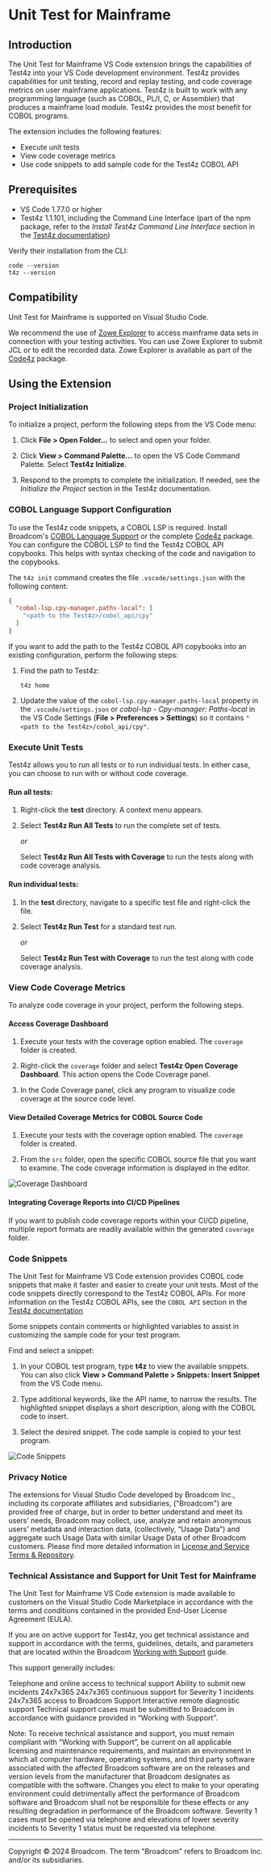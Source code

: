 # Unit Test for Mainframe

## Introduction

The Unit Test for Mainframe VS Code extension brings the capabilities of Test4z into your VS Code development environment. Test4z provides capabilities for unit testing, record and replay testing, and code coverage metrics on user mainframe applications. Test4z is built to work with any programming language (such as COBOL, PL/I, C, or Assembler) that produces a mainframe load module. Test4z provides the most benefit for COBOL programs.

The extension includes the following features:
- Execute unit tests
- View code coverage metrics
- Use code snippets to add sample code for the Test4z COBOL API 

## Prerequisites

  - VS Code 1.77.0 or higher
  - Test4z 1.1.101, including the Command Line Interface (part of the npm package, refer to the _Install Test4z Command Line Interface_ section in the [Test4z documentation](https://techdocs.broadcom.com/test4z))

Verify their installation from the CLI:

```
code --version
t4z --version
```

## Compatibility

Unit Test for Mainframe is supported on Visual Studio Code.

We recommend the use of [Zowe Explorer](https://marketplace.visualstudio.com/items?itemName=Zowe.vscode-extension-for-zowe) to access mainframe data sets in connection with your testing activities. You can use Zowe Explorer to submit JCL or to edit the recorded data. Zowe Explorer is available as part of the [Code4z](https://marketplace.visualstudio.com/items?itemName=broadcomMFD.code4z-extension-pack) package.



## Using the Extension

### Project Initialization

To initialize a project, perform the following steps from the VS Code menu:

1. Click **File > Open Folder...** to select and open your folder.

2. Click **View > Command Palette...** to open the VS Code Command Palette. Select **Test4z Initialize**.

3. Respond to the prompts to complete the initialization. If needed, see the _Initialize the Project_ section in the Test4z documentation.


### COBOL Language Support Configuration

To use the Test4z code snippets, a COBOL LSP is required. Install Broadcom's [COBOL Language Support](https://marketplace.visualstudio.com/items?itemName=broadcomMFD.cobol-language-support) or the complete [Code4z](https://marketplace.visualstudio.com/items?itemName=broadcomMFD.code4z-extension-pack) package. You can configure the COBOL LSP to find the Test4z COBOL API copybooks. This helps with syntax checking of the code and navigation to the copybooks.

The `t4z init` command creates the file `.vscode/settings.json` with the following content:

```json
{
  "cobol-lsp.cpy-manager.paths-local": [
    "<path to the Test4z>/cobol_api/cpy"
  ]
}
```

If you want to add the path to the Test4z COBOL API copybooks into an existing configuration, perform the following steps:

1. Find the path to Test4z:

    ```
    t4z home
    ```

2. Update the value of the `cobol-lsp.cpy-manager.paths-local` property in the `.vscode/settings.json` or _cobol-lsp_ - _Cpy-manager:
Paths-local_ in the VS Code Settings (**File > Preferences > Settings**) so it contains `"<path to the Test4z>/cobol_api/cpy"`.

### Execute Unit Tests

Test4z allows you to run all tests or to run individual tests. In either case, you can choose to run with or without code coverage.

#### Run all tests:

1. Right-click the **test** directory. 
A context menu appears. 

2. Select **Test4z Run All Tests** to run the complete set of tests.

    _or_

    Select **Test4z Run All Tests with Coverage** to run the tests along with code coverage analysis.

#### Run individual tests:

1. In the **test** directory, navigate to a specific test file and right-click the file.

2. Select **Test4z Run Test** for a standard test run.

    _or_

    Select **Test4z Run Test with Coverage** to run the test along with code coverage analysis.


### View Code Coverage Metrics

To analyze code coverage in your project, perform the following steps.

#### Access Coverage Dashboard

1. Execute your tests with the coverage option enabled. The `coverage` folder is created.

2. Right-click the `coverage` folder and select **Test4z Open Coverage Dashboard**. This action opens the Code Coverage panel.

3. In the Code Coverage panel, click any program to visualize code coverage at the source code level.

#### View Detailed Coverage Metrics for COBOL Source Code

1. Execute your tests with the coverage option enabled. The `coverage` folder is created.

2. From the `src` folder, open the specific COBOL source file that you want to examine. The code coverage information is displayed in the editor.

![Coverage Dashboard](https://github.com/BroadcomMFD/unit-test-for-mainframe/blob/main/GIF/CoverageDashboard.gif)

#### Integrating Coverage Reports into CI/CD Pipelines

If you want to publish code coverage reports within your CI/CD pipeline, multiple report formats are readily available within the generated `coverage` folder.

### Code Snippets

The Unit Test for Mainframe VS Code extension provides COBOL code snippets that make it faster and easier to create your unit tests. Most of the code snippets directly correspond to the Test4z COBOL APIs. For more information on the Test4z COBOL APIs, see the `COBOL API` section in the [Test4z documentation](https://techdocs.broadcom.com/test4z)

Some snippets contain comments or highlighted variables to assist in customizing the sample code for your test program.

Find and select a snippet:

1. In your COBOL test program, type **t4z** to view the available snippets. You can also click **View > Command Palette > Snippets: Insert Snippet** from the VS Code menu.

2. Type additional keywords, like the API name, to narrow the results. The highlighted snippet displays a short description, along with the COBOL code to insert.

3. Select the desired snippet. The code sample is copied to your test program.

![Code Snippets](https://github.com/BroadcomMFD/unit-test-for-mainframe/blob/main/GIF/CodeSnippets.gif)

### Privacy Notice
The extensions for Visual Studio Code developed by Broadcom Inc., including its corporate affiliates and subsidiaries, ("Broadcom") are provided free of charge, but in order to better understand and meet its users’ needs, Broadcom may collect, use, analyze and retain anonymous users’ metadata and interaction data, (collectively, “Usage Data”) and aggregate such Usage Data with similar Usage Data of other Broadcom customers. Please find more detailed information in [License and Service Terms & Repository](https://www.broadcom.com/company/legal/licensing).

### Technical Assistance and Support for Unit Test for Mainframe
The Unit Test for Mainframe VS Code extension is made available to customers on the Visual Studio Code Marketplace in accordance with the terms and conditions contained in the provided End-User License Agreement (EULA).

If you are on active support for Test4z, you get technical assistance and support in accordance with the terms, guidelines, details, and parameters that are located within the Broadcom [Working with Support](https://techdocs.broadcom.com/us/product-content/admin-content/ca-support-policies.html?intcmp=footernav) guide.

This support generally includes:

Telephone and online access to technical support
Ability to submit new incidents 24x7x365
24x7x365 continuous support for Severity 1 incidents
24x7x365 access to Broadcom Support
Interactive remote diagnostic support
Technical support cases must be submitted to Broadcom in accordance with guidance provided in “Working with Support”.

Note: To receive technical assistance and support, you must remain compliant with “Working with Support”, be current on all applicable licensing and maintenance requirements, and maintain an environment in which all computer hardware, operating systems, and third party software associated with the affected Broadcom software are on the releases and version levels from the manufacturer that Broadcom designates as compatible with the software. Changes you elect to make to your operating environment could detrimentally affect the performance of Broadcom software and Broadcom shall not be responsible for these effects or any resulting degradation in performance of the Broadcom software. Severity 1 cases must be opened via telephone and elevations of lower severity incidents to Severity 1 status must be requested via telephone.

---

Copyright © 2024 Broadcom. The term "Broadcom" refers to Broadcom Inc. and/or its subsidiaries.
